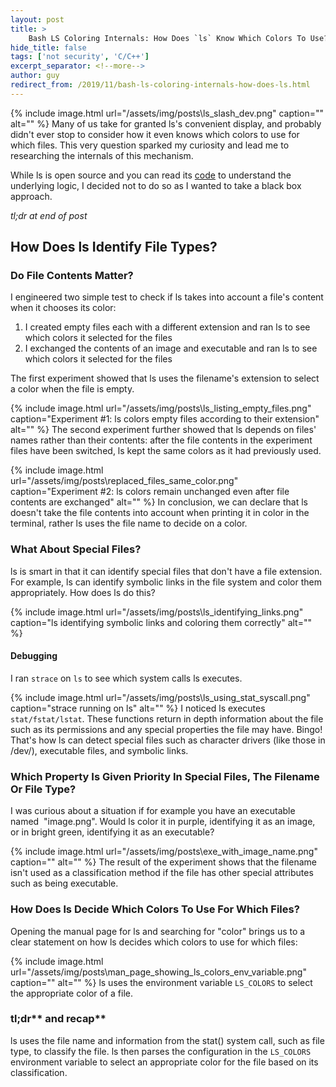 ```yaml
---
layout: post
title: >
    Bash LS Coloring Internals: How Does `ls` Know Which Colors To Use?
hide_title: false
tags: ['not security', 'C/C++']
excerpt_separator: <!--more-->
author: guy
redirect_from: /2019/11/bash-ls-coloring-internals-how-does-ls.html
---
```


{% include image.html url="/assets/img/posts\ls_slash_dev.png" caption="" alt="" %}
Many of us take for granted ls's convenient display, and probably didn't ever stop to consider how it even knows which colors to use for which files. This very question sparked my curiosity and lead me to researching the internals of this mechanism.
<!--more-->

While ls is open source and you can read its [code](https://github.com/coreutils/coreutils/blob/master/src/ls.c) to understand the underlying logic, I decided not to do so as I wanted to take a black box approach.

*tl;dr at end of post*
## How Does ls Identify File Types?
### Do File Contents Matter?
I engineered two simple test to check if ls takes into account a file's content when it chooses its color:
1. I created empty files each with a different extension and ran ls to see which colors it selected for the files
2. I exchanged the contents of an image and executable and ran ls to see which colors it selected for the files

The first experiment showed that ls uses the filename's extension to select a color when the file is empty.

{% include image.html url="/assets/img/posts\ls_listing_empty_files.png" caption="Experiment #1: ls colors empty files according to their extension" alt="" %}
The second experiment further showed that ls depends on files' names rather than their contents: after the file contents in the experiment files have been switched, ls kept the same colors as it had previously used.

{% include image.html url="/assets/img/posts\replaced_files_same_color.png" caption="Experiment #2: ls colors remain unchanged even after file contents are exchanged" alt="" %}
In conclusion, we can declare that ls doesn't take the file contents into account when printing it in color in the terminal, rather ls uses the file name to decide on a color.
### What About Special Files?
ls is smart in that it can identify special files that don't have a file extension. For example, ls can identify symbolic links in the file system and color them appropriately. How does ls do this?

{% include image.html url="/assets/img/posts\ls_identifying_links.png" caption="ls identifying symbolic links and coloring them correctly" alt="" %}
#### Debugging
I ran `strace` on `ls` to see which system calls ls executes.

{% include image.html url="/assets/img/posts\ls_using_stat_syscall.png" caption="strace running on ls" alt="" %}
I noticed ls executes `stat/fstat/lstat`. These functions return in depth information about the file such as its permissions and any special properties the file may have. Bingo\! That's how ls can detect special files such as character drivers \(like those in /dev/\), executable files, and symbolic links.
### Which Property Is Given Priority In Special Files, The Filename Or File Type?
I was curious about a situation if for example you have an executable named  "image.png". Would ls color it in purple, identifying it as an image, or in bright green, identifying it as an executable?

{% include image.html url="/assets/img/posts\exe_with_image_name.png" caption="" alt="" %}
The result of the experiment shows that the filename isn't used as a classification method if the file has other special attributes such as being executable.
### How Does ls Decide Which Colors To Use For Which Files?
Opening the manual page for ls and searching for "color" brings us to a clear statement on how ls decides which colors to use for which files:

{% include image.html url="/assets/img/posts\man_page_showing_ls_colors_env_variable.png" caption="" alt="" %}
ls uses the environment variable `LS_COLORS` to select the appropriate color of a file.
### tl;dr** and recap**
ls uses the file name and information from the stat\(\) system call, such as file type, to classify the file. ls then parses the configuration in the `LS_COLORS` environment variable to select an appropriate color for the file based on its classification.
